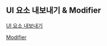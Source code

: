 ## UI 요소 내보내기 & Modifier
[UI 요소 내보내기](https://gabby-mail-29f.notion.site/Compose-UI-dbfa88d05fb643bbb3ff533ec8c3c3e6)

[Modifier](https://gabby-mail-29f.notion.site/a769c17d6c11442bb01573a593af4245)
